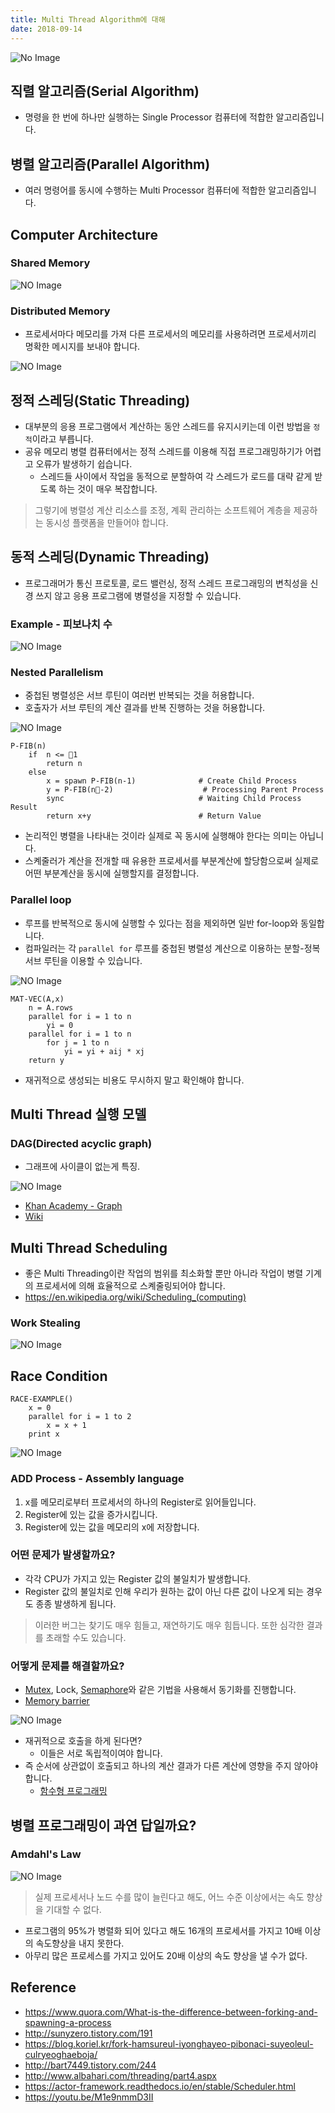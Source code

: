 ```yaml
---
title: Multi Thread Algorithm에 대해
date: 2018-09-14
---
```


![No Image](/assets/logo/algorithm.png)

## 직렬 알고리즘(Serial Algorithm)
- 명령을 한 번에 하나만 실행하는 Single Processor 컴퓨터에 적합한 알고리즘입니다.

## 병렬 알고리즘(Parallel Algorithm)
- 여러 명령어를 동시에 수행하는 Multi Processor 컴퓨터에 적합한 알고리즘입니다.

## Computer Architecture
### Shared Memory

![NO Image](/assets/posts/20180914/1.png)

### Distributed Memory
- 프로세서마다 메모리를 가져 다른 프로세서의 메모리를 사용하려면 프로세서끼리 명확한 메시지를 보내야 합니다.

![NO Image](/assets/posts/20180914/2.png)

## 정적 스레딩(Static Threading)
- 대부분의 응용 프로그램에서 계산하는 동안 스레드를 유지시키는데 이런 방법을 `정적`이라고 부릅니다.
- 공유 메모리 병렬 컴퓨터에서는 정적 스레드를 이용해 직접 프로그래밍하기가 어렵고 오류가 발생하기 쉽습니다.
    - 스레드들 사이에서 작업을 동적으로 분할하여 각 스레드가 로드를 대략 같게 받도록 하는 것이 매우 복잡합니다.

> 그렇기에 병렬성 계산 리소스를 조정, 계획 관리하는 소프트웨어 계층을 제공하는 동시성 플랫폼을 만들어야 합니다.

## 동적 스레딩(Dynamic Threading)
- 프로그래머가 통신 프로토콜, 로드 밸런싱, 정적 스레드 프로그래밍의 변칙성을 신경 쓰지 않고 응용 프로그램에 병렬성을 지정할 수 있습니다.



### Example - 피보나치 수

![NO Image](/assets/posts/20180914/3.png)

### Nested Parallelism
- 중첩된 병렬성은 서브 루틴이 여러번 반복되는 것을 허용합니다.
- 호출자가 서브 루틴의 계산 결과를 반복 진행하는 것을 허용합니다.


![NO Image](/assets/posts/20180914/4.png)

```
P-FIB(n)
    if  n <= 􏰎1
        return n
    else
        x = spawn P-FIB(n-1)              # Create Child Process
        y = P-FIB(n􏰐-2)                    # Processing Parent Process
        sync                              # Waiting Child Process Result
        return x+y                        # Return Value
```

- 논리적인 병렬을 나타내는 것이라 실제로 꼭 동시에 실행해야 한다는 의미는 아닙니다.
- 스켸줄러가 계산을 전개할 때 유용한 프로세서를 부분계산에 할당함으로써 실제로 어떤 부분계산을 동시에 실행할지를 결정합니다.


### Parallel loop
- 루프를 반복적으로 동시에 실행할 수 있다는 점을 제외하면 일반 for-loop와 동일합니다.
- 컴파일러는 각 `parallel for` 루프를 중첩된 병렬성 계산으로 이용하는 분할-정복 서브 루틴을 이용할 수 있습니다.

![NO Image](/assets/posts/20180914/5.png)

```
MAT-VEC(A,x)
    n = A.rows
    parallel for i = 1 to n
        yi = 0
    parallel for i = 1 to n
        for j = 1 to n
            yi = yi + aij * xj
    return y
```

- 재귀적으로 생성되는 비용도 무시하지 말고 확인해야 합니다.


## Multi Thread 실행 모델
### DAG(Directed acyclic graph)
- 그래프에 사이클이 없는게 특징.

![NO Image](/assets/posts/20180914/8.png)

- [Khan Academy - Graph](https://ko.khanacademy.org/computing/computer-science/algorithms/graph-representation/a/describing-graphs)
- [Wiki](https://en.wikipedia.org/wiki/Directed_acyclic_graph)

## Multi Thread Scheduling
- 좋은 Multi Threading이란 작업의 범위를 최소화할 뿐만 아니라 작업이 병렬 기계의 프로세서에 의해 효율적으로 스켸줄링되어야 합니다.
- <https://en.wikipedia.org/wiki/Scheduling_(computing)>

### Work Stealing

![NO Image](/assets/posts/20180914/10.png)


## Race Condition

```
RACE-EXAMPLE()
    x = 0
    parallel for i = 1 to 2
        x = x + 1
    print x
```

![NO Image](/assets/posts/20180914/6.png)

### ADD Process - Assembly language
1. x를 메모리로부터 프로세서의 하나의 Register로 읽어들입니다.
2. Register에 있는 값을 증가시킵니다.
3. Register에 있는 값을 메모리의 x에 저장합니다.

### 어떤 문제가 발생할까요?
- 각각 CPU가 가지고 있는 Register 값의 불일치가 발생합니다.
- Register 값의 불일치로 인해 우리가 원하는 값이 아닌 다른 값이 나오게 되는 경우도 종종 발생하게 됩니다.

> 이러한 버그는 찾기도 매우 힘들고, 재연하기도 매우 힘듭니다. 또한 심각한 결과를 초래할 수도 있습니다.

### 어떻게 문제를 해결할까요?
- [Mutex](https://en.wikipedia.org/wiki/Mutual_exclusion), Lock, [Semaphore](https://en.wikipedia.org/wiki/Semaphore_%28programming%29)와 같은 기법을 사용해서 동기화를 진행합니다.
- [Memory barrier](https://en.wikipedia.org/wiki/Memory_barrier)

![NO Image](/assets/posts/20180914/9.png)

- 재귀적으로 호출을 하게 된다면?
    - 이들은 서로 독립적이여야 합니다.
- 즉 순서에 상관없이 호출되고 하나의 계산 결과가 다른 계산에 영향을 주지 않아야 합니다.
    - [함수형 프로그래밍](https://nesoy.github.io/articles/2018-05/Functional-Programming)


## 병렬 프로그래밍이 과연 답일까요?
### Amdahl's Law

![NO Image](/assets/posts/20180914/7.png)

> 실제 프로세서나 노드 수를 많이 늘린다고 해도, 어느 수준 이상에서는 속도 향상을 기대할 수 없다.

- 프로그램의 95%가 병렬화 되어 있다고 해도 16개의 프로세서를 가지고 10배 이상의 속도향상을 내지 못한다.
- 아무리 많은 프로세스를 가지고 있어도 20배 이상의 속도 향상을 낼 수가 없다.

## Reference
- <https://www.quora.com/What-is-the-difference-between-forking-and-spawning-a-process>
- <http://sunyzero.tistory.com/191>
- <https://blog.koriel.kr/fork-hamsureul-iyonghayeo-pibonaci-suyeoleul-culryeoghaeboja/>
- <http://bart7449.tistory.com/244>
- <http://www.albahari.com/threading/part4.aspx>
- <https://actor-framework.readthedocs.io/en/stable/Scheduler.html>
- <https://youtu.be/M1e9nmmD3II>
